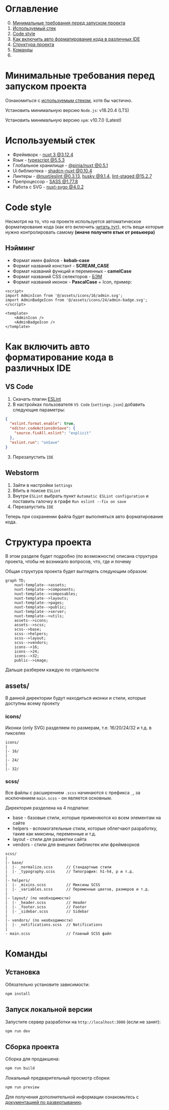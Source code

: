 # Оглавление

0. [Минимальные требования перед запуском проекта](#Минимальные-требования-перед-запуском-проекта)
1. [Используемый стек](#Используемый-стек)
2. [Code style](#Code-style)
3. [Как включить авто форматирование кода в различных IDE](#Как-включить-авто-форматирование-кода-в-различных-IDE)
4. [Структура проекта](#Структура-проекта)
5. [Команды](#Команды)
6. [](#)

# Минимальные требования перед запуском проекта

Ознакомиться с [используемым стеком](#Используемый-стек), хотя бы частично.

Установить минимальную версию `Node.js`: v18.20.4 (LTS)

Установить минимальную версию `npm`: v10.7.0 (Latest)

# Используемый стек

- Фреймворк - [nuxt 3 @3.12.4](https://nuxt.com/docs/getting-started/introduction) 
- Язык - [typescript @5.5.3](https://www.typescriptlang.org/docs/)
- Глобальное хранилище - [@pinia/nuxt @0.5.1](https://nuxt.com/modules/pinia)
- Ui библиотека - [shadcn-nuxt @0.10.4](https://www.shadcn-vue.com/docs/installation/nuxt.html)
- Линтеры - [@nuxt/eslint @0.3.13](https://eslint.nuxt.com/), [husky @9.1.4](https://github.com/typicode/husky), [lint-staged @15.2.7](https://github.com/lint-staged/lint-staged)
- Препроцессор - [SASS @1.77.8](https://sass-lang.com/)
- Работа с SVG - [nuxt-svgo @4.0.2](https://github.com/cpsoinos/nuxt-svgo)

# Code style

Несмотря на то, что на проекте используется автоматическое форматирование кода (как его включить [читать тут](#Как-включить-авто-форматирование-кода-в-различных-IDE)), есть вещи которые нужно контролировать самому **(иначе получите втык от ревьюера)** 

## Нэйминг

- Формат имен файлов - **kebab-case** 
- Формат названий констант - **SCREAM_CASE**
- Формат названий функций и переменных - **camelCase**
- Формат названий CSS селекторов - [БЭМ](https://ru.bem.info/methodology/css/)
- Формат названий иконок - **PascalCase** + Icon, пример:
```vue
<script>
import AdminIcon from '@/assets/icons/16/admin.svg';
import AdminBadgeIcon from '@/assets/icons/24/admin-badge.svg';
</script>

<template>
    <AdminIcon />
    <AdminBadgeIcon />
</template>
```

# Как включить авто форматирование кода в различных IDE

## VS Code

1. Скачать плагин [ESLint](https://marketplace.visualstudio.com/items?itemName=dbaeumer.vscode-eslint)
2. В настройках пользователя `VS Code` (`settings.json`) добавить следующие параметры:
```json
{
  "eslint.format.enable": true,
  "editor.codeActionsOnSave": {
    "source.fixAll.eslint": "explicit"
  },
  "eslint.run": "onSave"
}
```
3. Перезапустить `IDE`

## Webstorm

1. Зайти в настройки `Settings`
2. Вбить в поиске `ESLint`
3. Внутри `ESLint` выбрать пункт `Automatic ESLint configuration` и поставить галочку в графе `Run eslint --fix on save`
4. Перезапустить `IDE`

Теперь при сохранении файла будет выполняться авто форматирование кода.

# Структура проекта

В этом разделе будет подробно (по возможности) описана структура проекта, чтобы не возникало вопросов, что, где и почему

Общая структура проекта будет выглядеть следующим образом:

```mermaid
graph TD;
    nuxt-template-->assets;
    nuxt-template-->components;
    nuxt-template-->composables;
    nuxt-template-->layouts;
    nuxt-template-->pages;
    nuxt-template-->public;
    nuxt-template-->server;
    nuxt-template-->utils;
    assets-->icons;
    assets-->scss;
    scss-->base;
    scss-->helpers;
    scss-->layout;
    scss-->vendors;
    icons-->16;
    icons-->24;
    icons-->32;
    public-->image;
```

Дальше разберем каждую по отдельности

## assets/

В данной директории будут находиться иконки и стили, которые доступны всему проекту

### icons/

Иконки (only SVG) разделяем по размерам, т.е. 16/20/24/32 и т.д. в пикселях

```
icons/
|
|- 16/
|
|- 24/
|
|- 32/
```

### scss/

Все файлы с расширением `.scss` начинаются с префикса `_`, за исключением `main.scss` - он является основным.

Директория разделена на 4 подпапки:

- base - базовые стили, которые применяются ко всем элементам на сайте
- helpers - вспомогательные стили, которые облегчают разработку, такие как миксины, переменные и т.д.
- layout - стили для разметки сайта
- vendors - стили для внешних библиотек или фреймворков

```
scss/
|
|- base/
|  |- _normalize.scss      // Стандартные стили
|  |- _typography.scss     // Типография: h1-h4, p и т.д.
|
|- helpers/
|  |- _mixins.scss         // Миксины SCSS
|  |- _variables.scss      // Переменные цветов, размеров и т.д.
|
|- layout/ (по необходимости)
|  |- _header.scss         // Header
|  |- _footer.scss         // Footer
|  |- _sidebar.scss        // Sidebar
|
|- vendors/ (по необходимости)
|  |- _notifications.scss  // Notifications
|
- main.scss                // Главный SCSS файл
```
# Команды

## Установка

Обязательно установите зависимости:

```bash
npm install
```

## Запуск локальной версии

Запустите сервер разработки на `http://localhost:3000` (если не занят):

```bash
npm run dev
```

## Сборка проекта

Сборка для продакшена:

```bash
npm run build
```

Локальный предварительный просмотр сборки:

```bash
npm run preview
```

Для получения дополнительной информации ознакомьтесь с [документацией по развертыванию](https://nuxt.com/docs/getting-started/deployment).
